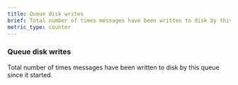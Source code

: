 ```yaml
---
title: Queue disk writes
brief: Total number of times messages have been written to disk by this queue since it started.
metric_type: counter
---
```

### Queue disk writes

Total number of times messages have been written to disk by this queue since it started.

